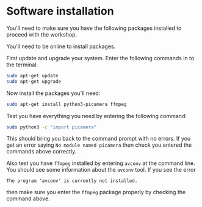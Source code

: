 # Software installation

You'll need to make sure you have the following packages installed to proceed with the workshop.

You'll need to be online to install packages.

First update and upgrade your system. Enter the following commands in to the terminal:

```bash
sudo apt-get update
sudo apt-get upgrade
```

Now install the packages you'll need:

```bash
sudo apt-get install python3-picamera ffmpeg
```

Test you have everything you need by entering the following command:

```bash
sudo python3 -c "import picamera"
```

This should bring you back to the command prompt with no errors. If you get an error saying `No module named picamera` then check you entered the commands above correctly.

Also test you have `ffmpeg` installed by entering `avconv` at the command line. You should see some information about the `avconv` tool. If you see the error

```
The program 'avconv' is currently not installed.
```

then make sure you enter the `ffmpeg` package properly by checking the command above.
